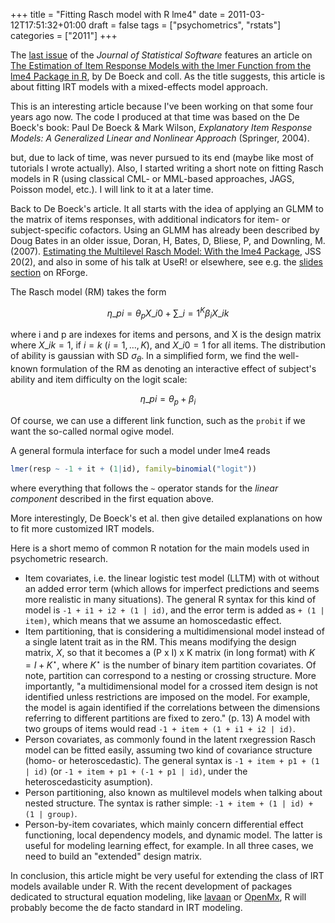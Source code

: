 +++
title = "Fitting Rasch model with R lme4"
date = 2011-03-12T17:51:32+01:00
draft = false
tags = ["psychometrics", "rstats"]
categories = ["2011"]
+++

The [last issue](http://www.jstatsoft.org/v39) of the *Journal of Statistical Software* features an article on [The Estimation of Item Response Models with the lmer Function from the lme4 Package in R](http://www.jstatsoft.org/v39/i12), by De Boeck and coll. As the title suggests, this article is about fitting IRT models with a mixed-effects model approach.

<!--more-->

This is an interesting article because I've been working on that some four years ago now. The code I produced at that time was based on the De Boeck's book: Paul De Boeck & Mark Wilson, *Explanatory Item Response Models: A Generalized Linear and Nonlinear Approach* (Springer, 2004).

but, due to lack of time, was never pursued to its end (maybe like most of tutorials I wrote actually). Also, I started writing a short note on fitting Rasch models in R (using classical CML- or MML-based approaches, JAGS, Poisson model, etc.). I will link to it at a later time.

Back to De Boeck's article. It all starts with the idea of applying an GLMM to the matrix of items responses, with additional indicators for item- or subject-specific cofactors. Using an GLMM has already been described by Doug Bates in an older issue, Doran, H, Bates, D, Bliese, P, and Downling, M. (2007). [Estimating the Multilevel Rasch Model: With the lme4 Package](http://www.jstatsoft.org/v20/i02/paper), JSS 20(2), and also in some of his talk at UseR! or elsewhere, see e.g. the [slides section](http://lme4.r-forge.r-project.org/slides/) on RForge.

The Rasch model (RM) takes the form

$$ \eta\_{pi}=\theta_pX\_{i0}+\sum\_{i=1}^K\beta_iX\_{ik} $$

where i and p are indexes for items and persons, and X is the design matrix where $X\_{ik} = 1$, if $i = k$ ($i=1, \dots, K)$, and $X\_{i0} = 1$ for all items. The distribution of ability is gaussian with SD $σ_\theta$. In a simplified form, we find the well-known formulation of the RM as denoting an interactive effect of subject's ability and item difficulty on the logit scale:

$$ \eta\_{pi}=\theta_p+\beta_i $$

Of course, we can use a different link function, such as the `probit` if we want the so-called normal ogive model.

A general formula interface for such a model under lme4 reads

```r
lmer(resp ~ -1 + it + (1|id), family=binomial("logit"))
```

where everything that follows the `~` operator stands for the *linear component* described in the first equation above.

More interestingly, De Boeck's et al. then give detailed explanations on how to fit more customized IRT models.

Here is a short memo of common R notation for the main models used in psychometric research.

- Item covariates, i.e. the linear logistic test model (LLTM) with ot without an added error term (which allows for imperfect predictions and seems more realistic in many situations). The general R syntax for this kind of model is `-1 + i1 + i2 + (1 | id)`, and the error term is added as `+ (1 | item)`, which means that we assume an homoscedastic effect.
- Item partitioning, that is considering a multidimensional model instead of a single latent trait as in the RM. This means modifying the design matrix, $X$, so that it becomes a (P x I) x K matrix (in long format) with $K = I + K^\star$, where $K^\star$ is the number of binary item partition covariates. Of note, partition can correspond to a nesting or crossing structure. More importantly, "a multidimensional model for a crossed item design is not identified unless restrictions are imposed on the model. For example, the model is again identified if the correlations between the dimensions referring to different partitions are fixed to zero." (p. 13) A model with two groups of items would read `-1 + item + (1 + i1 + i2 | id)`.
- Person covariates, as commonly found in the latent rxegression Rasch model can be fitted easily, assuming two kind of covariance structure (homo- or heteroscedastic). The general syntax is `-1 + item + p1 + (1 | id)` (or `-1 + item + p1 + (-1 + p1 | id)`, under the heteroscedasticity asumption).
- Person partitioning, also known as multilevel models when talking about nested structure. The syntax is rather simple: `-1 + item + (1 | id) + (1 | group)`.
- Person-by-item covariates, which mainly concern differential effect functioning, local dependency models, and dynamic model. The latter is useful for modeling learning effect, for example. In all three cases, we need to build an "extended" design matrix.

In conclusion, this article might be very useful for extending the class of IRT models available under R. With the recent development of packages dedicated to structural equation modeling, like [lavaan](http://lavaan.ugent.be/) or [OpenMx](http://openmx.psyc.virginia.edu/), R will probably become the de facto standard in IRT modeling.
